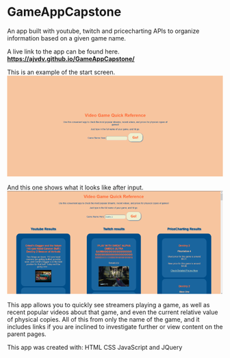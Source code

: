 # GameAppCapstone
An app built with youtube, twitch and pricecharting APIs to organize information based on a given game name.

A live link to the app can be found here.
__https://ajvdv.github.io/GameAppCapstone/__

This is an example of the start screen.
![Start Screen](screenshots/startScreen.png)

And this one shows what it looks like after input.
![In Action Shot](screenshots/inAction.png)

This app allows you to quickly see streamers playing a game, as well as recent popular videos about that game, and even the current relative value of physical copies.
All of this from only the name of the game, and it includes links if you are inclined to investigate further or view content on the parent pages. 

This app was created with:
HTML
CSS
JavaScript
and JQuery
